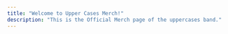 ```yaml
---
title: "Welcome to Upper Cases Merch!"
description: "This is the Official Merch page of the uppercases band."
---
```


